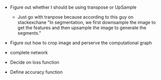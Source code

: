* Figure out whether I should be using transpose or UpSample
    * Just go with tranpose because according to this guy on stackexchane "In segmentation, we first downsample the image to get the features and then upsample the image to generate the segments."
* Figure out how to crop image and perserve the computational graph
* complete network

* Decide on loss function
* Define accuracy function
